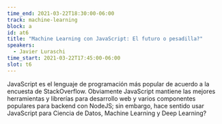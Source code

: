```yaml
---
time_end: 2021-03-22T18:30:00-06:00
track: machine-learning
block: a
id: at6
title: "Machine Learning con JavaScript: El futuro o pesadilla?"
speakers:
  - Javier Luraschi
time_start: 2021-03-22T17:45:00-06:00
slot: t6
---
```


JavaScript es el lenguaje de programación más popular de acuerdo a la encuesta de StackOverflow. Obviamente JavaScript mantiene las mejores herramientas y librerías para desarrollo web y varios componentes populares para backend con NodeJS; sin embargo, hace sentido usar JavaScript para Ciencia de Datos, Machine Learning y Deep Learning?